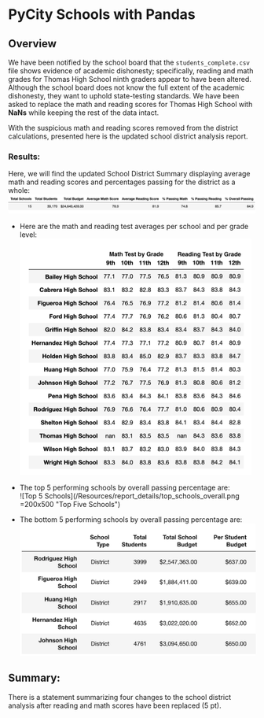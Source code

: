 # PyCity Schools with Pandas

## Overview
We have been notified by the school board that the <code>students_complete.csv</code> file shows evidence of academic dishonesty; specifically, reading and math grades for Thomas High School ninth graders appear to have been altered. Although the school board does not know the full extent of the academic dishonesty, they want to uphold state-testing standards. We have been asked to replace the math and reading scores for Thomas High School with **NaNs** while keeping the rest of the data intact.

With the suspicious math and reading scores removed from the district calculations, presented here is the updated school district analysis report.

### Results:
Here, we will find the updated School District Summary displaying average math and reading scores and percentages passing for the district as a whole:  
![District Summary](/Resources/report_details/district_summary.png "School District Summary")  

- Here are the math and reading test averages per school and per grade level:  
![Test Averages by Grade](/Resources/report_details/averages_by_grade.png "Test Averages by Grade")  

- The top 5 performing schools by overall passing percentage are:  
![Top 5 Schools](/Resources/report_details/top_schools_overall.png =200x500 "Top Five Schools")

- The bottom 5 performing schools by overall passing percentage are:  
![Bottom 5 Schools](/Resources/report_details/bottom_schools_overall.png "Bottom Five Schools")  



## Summary:

There is a statement summarizing four changes to the school district analysis after reading and math scores have been replaced (5 pt).

